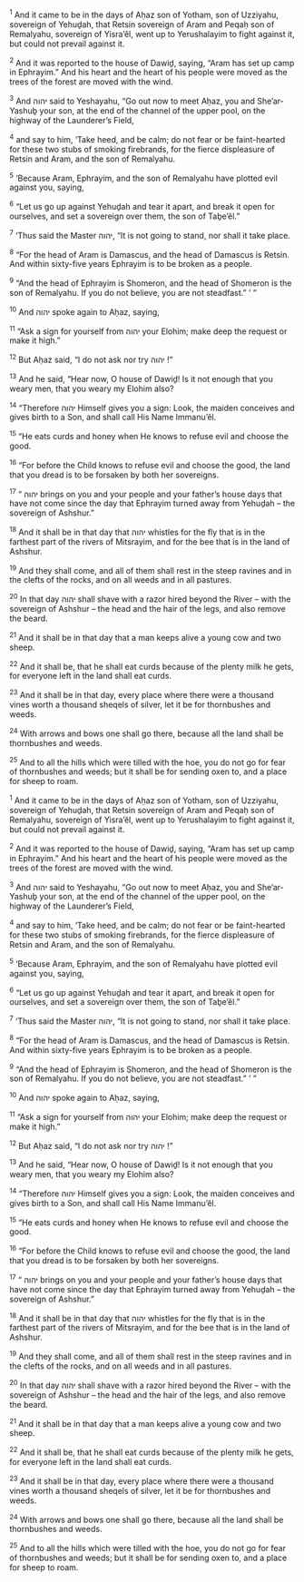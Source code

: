 <sup>1</sup> And it came to be in the days of Aḥaz son of Yotham, son of Uzziyahu, sovereign of Yehuḏah, that Retsin sovereign of Aram and Peqaḥ son of Remalyahu, sovereign of Yisra’ĕl, went up to Yerushalayim to fight against it, but could not prevail against it.

<sup>2</sup> And it was reported to the house of Dawiḏ, saying, “Aram has set up camp in Ephrayim.” And his heart and the heart of his people were moved as the trees of the forest are moved with the wind.

<sup>3</sup> And יהוה said to Yeshayahu, “Go out now to meet Aḥaz, you and She’ar-Yashuḇ your son, at the end of the channel of the upper pool, on the highway of the Launderer’s Field,

<sup>4</sup> and say to him, ‘Take heed, and be calm; do not fear or be faint-hearted for these two stubs of smoking firebrands, for the fierce displeasure of Retsin and Aram, and the son of Remalyahu.

<sup>5</sup> ‘Because Aram, Ephrayim, and the son of Remalyahu have plotted evil against you, saying,

<sup>6</sup> “Let us go up against Yehuḏah and tear it apart, and break it open for ourselves, and set a sovereign over them, the son of Taḇe’ĕl.”

<sup>7</sup> ‘Thus said the Master יהוה, “It is not going to stand, nor shall it take place.

<sup>8</sup> “For the head of Aram is Damascus, and the head of Damascus is Retsin. And within sixty-five years Ephrayim is to be broken as a people.

<sup>9</sup> “And the head of Ephrayim is Shomeron, and the head of Shomeron is the son of Remalyahu. If you do not believe, you are not steadfast.” ’ ”

<sup>10</sup> And יהוה spoke again to Aḥaz, saying,

<sup>11</sup> “Ask a sign for yourself from יהוה your Elohim; make deep the request or make it high.”

<sup>12</sup> But Aḥaz said, “I do not ask nor try יהוה !”

<sup>13</sup> And he said, “Hear now, O house of Dawiḏ! Is it not enough that you weary men, that you weary my Elohim also?

<sup>14</sup> “Therefore יהוה Himself gives you a sign: Look, the maiden conceives and gives birth to a Son, and shall call His Name Immanu’ĕl.

<sup>15</sup> “He eats curds and honey when He knows to refuse evil and choose the good.

<sup>16</sup> “For before the Child knows to refuse evil and choose the good, the land that you dread is to be forsaken by both her sovereigns.

<sup>17</sup> “ יהוה brings on you and your people and your father’s house days that have not come since the day that Ephrayim turned away from Yehuḏah – the sovereign of Ashshur.”

<sup>18</sup> And it shall be in that day that יהוה whistles for the fly that is in the farthest part of the rivers of Mitsrayim, and for the bee that is in the land of Ashshur.

<sup>19</sup> And they shall come, and all of them shall rest in the steep ravines and in the clefts of the rocks, and on all weeds and in all pastures.

<sup>20</sup> In that day יהוה shall shave with a razor hired beyond the River – with the sovereign of Ashshur – the head and the hair of the legs, and also remove the beard.

<sup>21</sup> And it shall be in that day that a man keeps alive a young cow and two sheep.

<sup>22</sup> And it shall be, that he shall eat curds because of the plenty milk he gets, for everyone left in the land shall eat curds.

<sup>23</sup> And it shall be in that day, every place where there were a thousand vines worth a thousand sheqels of silver, let it be for thornbushes and weeds.

<sup>24</sup> With arrows and bows one shall go there, because all the land shall be thornbushes and weeds.

<sup>25</sup> And to all the hills which were tilled with the hoe, you do not go for fear of thornbushes and weeds; but it shall be for sending oxen to, and a place for sheep to roam.

<sup>1</sup> And it came to be in the days of Aḥaz son of Yotham, son of Uzziyahu, sovereign of Yehuḏah, that Retsin sovereign of Aram and Peqaḥ son of Remalyahu, sovereign of Yisra’ĕl, went up to Yerushalayim to fight against it, but could not prevail against it.

<sup>2</sup> And it was reported to the house of Dawiḏ, saying, “Aram has set up camp in Ephrayim.” And his heart and the heart of his people were moved as the trees of the forest are moved with the wind.

<sup>3</sup> And יהוה said to Yeshayahu, “Go out now to meet Aḥaz, you and She’ar-Yashuḇ your son, at the end of the channel of the upper pool, on the highway of the Launderer’s Field,

<sup>4</sup> and say to him, ‘Take heed, and be calm; do not fear or be faint-hearted for these two stubs of smoking firebrands, for the fierce displeasure of Retsin and Aram, and the son of Remalyahu.

<sup>5</sup> ‘Because Aram, Ephrayim, and the son of Remalyahu have plotted evil against you, saying,

<sup>6</sup> “Let us go up against Yehuḏah and tear it apart, and break it open for ourselves, and set a sovereign over them, the son of Taḇe’ĕl.”

<sup>7</sup> ‘Thus said the Master יהוה, “It is not going to stand, nor shall it take place.

<sup>8</sup> “For the head of Aram is Damascus, and the head of Damascus is Retsin. And within sixty-five years Ephrayim is to be broken as a people.

<sup>9</sup> “And the head of Ephrayim is Shomeron, and the head of Shomeron is the son of Remalyahu. If you do not believe, you are not steadfast.” ’ ”

<sup>10</sup> And יהוה spoke again to Aḥaz, saying,

<sup>11</sup> “Ask a sign for yourself from יהוה your Elohim; make deep the request or make it high.”

<sup>12</sup> But Aḥaz said, “I do not ask nor try יהוה !”

<sup>13</sup> And he said, “Hear now, O house of Dawiḏ! Is it not enough that you weary men, that you weary my Elohim also?

<sup>14</sup> “Therefore יהוה Himself gives you a sign: Look, the maiden conceives and gives birth to a Son, and shall call His Name Immanu’ĕl.

<sup>15</sup> “He eats curds and honey when He knows to refuse evil and choose the good.

<sup>16</sup> “For before the Child knows to refuse evil and choose the good, the land that you dread is to be forsaken by both her sovereigns.

<sup>17</sup> “ יהוה brings on you and your people and your father’s house days that have not come since the day that Ephrayim turned away from Yehuḏah – the sovereign of Ashshur.”

<sup>18</sup> And it shall be in that day that יהוה whistles for the fly that is in the farthest part of the rivers of Mitsrayim, and for the bee that is in the land of Ashshur.

<sup>19</sup> And they shall come, and all of them shall rest in the steep ravines and in the clefts of the rocks, and on all weeds and in all pastures.

<sup>20</sup> In that day יהוה shall shave with a razor hired beyond the River – with the sovereign of Ashshur – the head and the hair of the legs, and also remove the beard.

<sup>21</sup> And it shall be in that day that a man keeps alive a young cow and two sheep.

<sup>22</sup> And it shall be, that he shall eat curds because of the plenty milk he gets, for everyone left in the land shall eat curds.

<sup>23</sup> And it shall be in that day, every place where there were a thousand vines worth a thousand sheqels of silver, let it be for thornbushes and weeds.

<sup>24</sup> With arrows and bows one shall go there, because all the land shall be thornbushes and weeds.

<sup>25</sup> And to all the hills which were tilled with the hoe, you do not go for fear of thornbushes and weeds; but it shall be for sending oxen to, and a place for sheep to roam.


